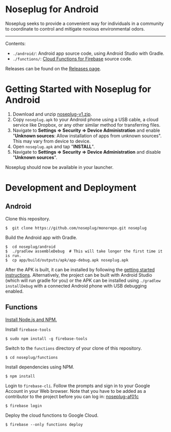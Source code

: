 Noseplug for Android
====================

Noseplug seeks to provide a convenient way for individuals in a community to
coordinate to control and mitigate noxious environmental odors.

---------------------------

Contents:
- `./android/`: Android app source code, using Android Studio with Gradle.
- `./functions/`: [Cloud Functions for Firebase][] source code.

Releases can be found on the [Releases page][].

[Cloud Functions for Firebase]: https://firebase.google.com/docs/functions/
[Releases page]: https://github.com/noseplug/monorepo/releases

# Getting Started with Noseplug for Android

1. Download and unzip [noseplug-v1.zip][].
2. Copy `noseplug.apk` to your Android phone using a USB cable, a cloud service
   like Dropbox, or any other similar method for transferring files.
3. Navigate to **Settings => Security => Device Administration** and enable "**Unknown
   sources**: Allow installation of apps from unknown sources". This may vary from
   device to device.
4. Open `noseplug.apk` and tap "**INSTALL**".
5. Navigate to **Settings => Security => Device Administration** and disable
   "**Unknown sources**".

Noseplug should now be available in your launcher.

[noseplug-v1.zip]: https://github.com/noseplug/monorepo/files/952695/noseplug-v1.zip

# Development and Deployment

## Android

Clone this repository.
```
$  git clone https://github.com/noseplug/monorepo.git noseplug
```
Build the Android app with Gradle.
```
$  cd noseplug/android
$  ./gradlew assembleDebug  # This will take longer the first time it is run.
$  cp app/build/outputs/apk/app-debug.apk noseplug.apk
```

After the APK is built, it can be installed by following the [getting started instructions][].
Alternatively, the project can be built with Android Studio (which will run
gradle for you) or the APK can be installed using `./gradlew installDebug` with
a connected Android phone with USB debugging enabled.

[getting started instructions]: #getting-started-with-noseplug-for-android

## Functions

[Install Node.js and NPM.](https://docs.npmjs.com/getting-started/installing-node)

Install `firebase-tools`
```
$ sudo npm install -g firebase-tools
```

Switch to the `functions` directory of your clone of this repository.
```
$ cd noseplug/functions
```

Install dependencies using NPM.
```
$ npm install
```

Login to `firebase-cli`. Follow the prompts and sign in to your Google Account
in your Web browser. Note that you have to be added as a contributor to the
project before you can log in: [noseplug-af01c][]

[noseplug-af01c]: https://console.firebase.google.com/project/noseplug-af01c/


```
$ firebase login
```

Deploy the cloud functions to Google Cloud.
```
$ firebase --only functions deploy
```
